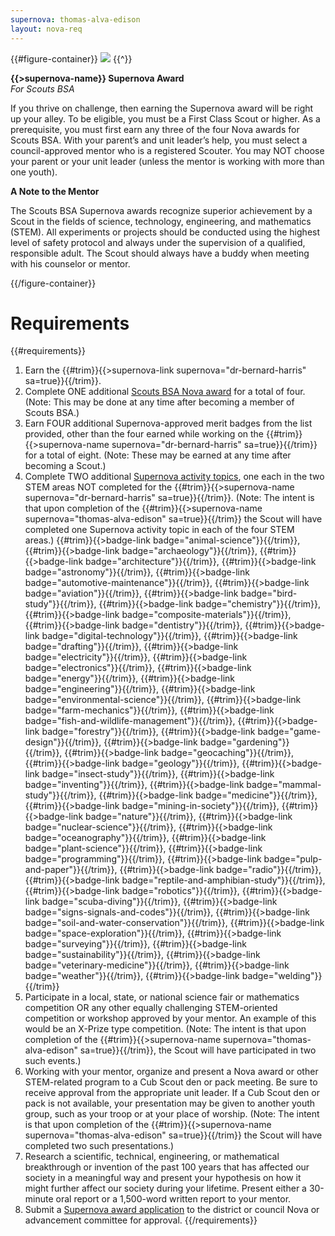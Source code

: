```yaml
---
supernova: thomas-alva-edison
layout: nova-req
---
```


{{#figure-container}}
<img src="{{supernova}}-award.jpg" class="W(100%) Mx(a) H(a)">
{{^}}

**{{>supernova-name}} Supernova Award**<br />*For Scouts BSA*

If you thrive on challenge, then earning the Supernova award will be right up your alley. To be eligible, you must be a First Class Scout or higher. As a prerequisite, you must first earn any three of the four Nova awards for Scouts BSA. With your parent’s and unit leader’s help, you must select a council-approved mentor who is a registered Scouter. You may NOT choose your parent or your unit leader (unless the mentor is working with more than one youth).

**A Note to the Mentor**

The Scouts BSA Supernova awards recognize superior achievement by a Scout in the fields of science, technology, engineering, and mathematics (STEM). All experiments or projects should be conducted using the highest level of safety protocol and always under the supervision of a qualified, responsible adult. The Scout should always have a buddy when meeting with his counselor or mentor.

{{/figure-container}}

# Requirements

{{#requirements}}
1. Earn the {{#trim}}{{>supernova-link supernova="dr-bernard-harris" sa=true}}{{/trim}}.
2. Complete ONE additional [Scouts BSA Nova award](../../scouts-bsa/) for a total of four. (Note: This may be done at any time after becoming a member of Scouts BSA.)
3. Earn FOUR additional Supernova-approved merit badges from the list provided, other than the four earned while working on the {{#trim}}{{>supernova-name supernova="dr-bernard-harris" sa=true}}{{/trim}} for a total of eight. (Note: These may be earned at any time after becoming a Scout.)
4. Complete TWO additional [Supernova activity topics](../activity-topics/), one each in the two STEM areas NOT completed for the {{#trim}}{{>supernova-name supernova="dr-bernard-harris" sa=true}}{{/trim}}. (Note: The intent is that upon completion of the {{#trim}}{{>supernova-name supernova="thomas-alva-edison" sa=true}}{{/trim}} the Scout will have completed one Supernova activity topic in each of the four STEM areas.)
    {{#trim}}{{>badge-link badge="animal-science"}}{{/trim}}, {{#trim}}{{>badge-link badge="archaeology"}}{{/trim}}, {{#trim}}{{>badge-link badge="architecture"}}{{/trim}}, {{#trim}}{{>badge-link badge="astronomy"}}{{/trim}}, {{#trim}}{{>badge-link badge="automotive-maintenance"}}{{/trim}}, {{#trim}}{{>badge-link badge="aviation"}}{{/trim}}, {{#trim}}{{>badge-link badge="bird-study"}}{{/trim}}, {{#trim}}{{>badge-link badge="chemistry"}}{{/trim}}, {{#trim}}{{>badge-link badge="composite-materials"}}{{/trim}}, {{#trim}}{{>badge-link badge="dentistry"}}{{/trim}}, {{#trim}}{{>badge-link badge="digital-technology"}}{{/trim}}, {{#trim}}{{>badge-link badge="drafting"}}{{/trim}}, {{#trim}}{{>badge-link badge="electricity"}}{{/trim}}, {{#trim}}{{>badge-link badge="electronics"}}{{/trim}}, {{#trim}}{{>badge-link badge="energy"}}{{/trim}}, {{#trim}}{{>badge-link badge="engineering"}}{{/trim}}, {{#trim}}{{>badge-link badge="environmental-science"}}{{/trim}}, {{#trim}}{{>badge-link badge="farm-mechanics"}}{{/trim}}, {{#trim}}{{>badge-link badge="fish-and-wildlife-management"}}{{/trim}}, {{#trim}}{{>badge-link badge="forestry"}}{{/trim}}, {{#trim}}{{>badge-link badge="game-design"}}{{/trim}}, {{#trim}}{{>badge-link badge="gardening"}}{{/trim}}, {{#trim}}{{>badge-link badge="geocaching"}}{{/trim}}, {{#trim}}{{>badge-link badge="geology"}}{{/trim}}, {{#trim}}{{>badge-link badge="insect-study"}}{{/trim}}, {{#trim}}{{>badge-link badge="inventing"}}{{/trim}}, {{#trim}}{{>badge-link badge="mammal-study"}}{{/trim}}, {{#trim}}{{>badge-link badge="medicine"}}{{/trim}}, {{#trim}}{{>badge-link badge="mining-in-society"}}{{/trim}}, {{#trim}}{{>badge-link badge="nature"}}{{/trim}}, {{#trim}}{{>badge-link badge="nuclear-science"}}{{/trim}}, {{#trim}}{{>badge-link badge="oceanography"}}{{/trim}}, {{#trim}}{{>badge-link badge="plant-science"}}{{/trim}}, {{#trim}}{{>badge-link badge="programming"}}{{/trim}}, {{#trim}}{{>badge-link badge="pulp-and-paper"}}{{/trim}}, {{#trim}}{{>badge-link badge="radio"}}{{/trim}}, {{#trim}}{{>badge-link badge="reptile-and-amphibian-study"}}{{/trim}}, {{#trim}}{{>badge-link badge="robotics"}}{{/trim}}, {{#trim}}{{>badge-link badge="scuba-diving"}}{{/trim}}, {{#trim}}{{>badge-link badge="signs-signals-and-codes"}}{{/trim}}, {{#trim}}{{>badge-link badge="soil-and-water-conservation"}}{{/trim}}, {{#trim}}{{>badge-link badge="space-exploration"}}{{/trim}}, {{#trim}}{{>badge-link badge="surveying"}}{{/trim}}, {{#trim}}{{>badge-link badge="sustainability"}}{{/trim}}, {{#trim}}{{>badge-link badge="veterinary-medicine"}}{{/trim}}, {{#trim}}{{>badge-link badge="weather"}}{{/trim}}, {{#trim}}{{>badge-link badge="welding"}}{{/trim}}
5. Participate in a local, state, or national science fair or mathematics competition OR any other equally challenging STEM-oriented competition or workshop approved by your mentor. An example of this would be an X-Prize type competition. (Note: The intent is that upon completion of the {{#trim}}{{>supernova-name supernova="thomas-alva-edison" sa=true}}{{/trim}}, the Scout will have participated in two such events.)
6. Working with your mentor, organize and present a Nova award or other STEM-related program to a Cub Scout den or pack meeting. Be sure to receive approval from the appropriate unit leader. If a Cub Scout den or pack is not available, your presentation may be given to another youth group, such as your troop or at your place of worship. (Note: The intent is that upon completion of the {{#trim}}{{>supernova-name supernova="thomas-alva-edison" sa=true}}{{/trim}} the Scout will have completed two such presentations.)
7. Research a scientific, technical, engineering, or mathematical breakthrough or invention of the past 100 years that has affected our society in a meaningful way and present your hypothesis on how it might further affect our society during your lifetime. Present either a 30-minute oral report or a 1,500-word written report to your mentor.
8. Submit a [Supernova award application](../award-application.pdf) to the district or council Nova or advancement committee for approval.
{{/requirements}}
